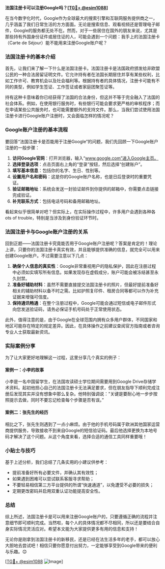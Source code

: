 **法国注册卡可以注册Google吗？[[TG💪+ @esim1088](https://t.me/s/esim1088)]**

在当今数字化时代，Google作为全球最大的搜索引擎和互联网服务提供商之一，几乎涵盖了我们日常生活的方方面面。无论是搜索信息、观看视频还是管理电子邮件，Google的服务都无处不在。然而，对于一些居住在国外的朋友来说，尤其是那些持有外国身份证件或居住证的人，可能会遇到一个问题：我手上的法国注册卡（Carte de Séjour）能不能用来注册Google账户呢？

### 法国注册卡的基本介绍

首先，让我们来了解一下什么是法国注册卡。法国注册卡是法国政府颁发给非欧盟公民的一种合法居留证明文件。它允许持有者在法国长期居住并享有某些权利，比如工作许可、教育机会以及社会福利等。根据持有者的具体情况，注册卡可能有不同的类型，例如学生签证、工作签证或者家庭团聚签证等。

持有这种卡意味着你已经获得了法国的合法身份，但这并不等于完全融入了法国的社会体系。例如，在使用银行服务时，有些银行可能会要求更严格的审核程序；而在申请某些公共服务时，也可能需要额外的支持文件。那么，当我们尝试使用法国注册卡进行Google账户注册时，又会面临怎样的情况呢？

### Google账户注册的基本流程

要回答“法国注册卡是否能用于注册Google”的问题，我们先回顾一下Google账户注册的一般步骤：

1. **访问Google官网**：打开浏览器，输入“www.google.com”进入Google主页。
2. **选择登录选项**：点击页面右上角的“登录”按钮，然后选择“创建账户”。
3. **填写基本信息**：包括你的名字、生日、性别等。
4. **设置用户名和密码**：这是你的Google账户名称，也是日后登录时的重要凭证。
5. **验证邮箱地址**：系统会发送一封验证邮件到你提供的邮箱中，你需要点击链接完成验证。
6. **补充联系方式**：包括电话号码和备用邮箱地址。

看起来似乎很简单对吧？但实际上，在实际操作过程中，许多用户会遇到各种各ots of trouble，特别是当涉及到身份验证环节时。

### 法国注册卡与Google账户注册的关系

回到正题——法国注册卡究竟能否用于Google账户注册呢？答案是肯定的！理论上讲，只要你的法国注册卡真实有效，并且能够提供准确的信息，就完全可以用来创建Google账户。不过需要注意以下几点：

1. **确保个人信息的真实性**：Google非常重视用户的隐私保护，因此在注册过程中必须如实填写所有信息。如果发现存在虚假成分，账户可能会被冻结甚至永久封禁。
2. **准备好辅助材料**：虽然不需要直接提交法国注册卡的照片，但最好提前准备好相关的辅助材料以备不时之需。比如护照复印件、租房合同等都可以作为补充证据来增强可信度。
3. **保持通讯畅通**：在整个注册过程中，Google可能会通过短信或电子邮件形式向您发送验证码，请务必保证手机号码处于正常使用状态。

此外，值得注意的是，由于Google在全球范围内拥有众多用户群体，不同国家和地区可能存在特定的规定差异。因此，在具体操作之前建议查阅官方指南或者咨询专业人士获取最新资讯。

### 实际案例分享

为了让大家更好地理解这一过程，这里分享几个真实的例子：

#### 案例一：小李的故事
小李是一名中国留学生，在法国攻读硕士学位期间需要用到Google Drive存储学术资料。起初他担心自己的法国注册卡无法满足要求，但在朋友指导下顺利完成注册后发现其实并没有想象中那么复杂。他特别强调说：“关键是要耐心地一步步按照提示去做，同时不要忘记检查每个步骤是否有误。”

#### 案例二：张先生的经历
相比之下，张先生则遇到了一点小麻烦。由于他的手机号码属于欧洲其他国家运营商提供服务，导致接收不到来自Google的短信验证码。最后他选择更换为本地号码才解决了这个问题。从这个角度来看，选择合适的通信工具同样重要哦！

### 小贴士与技巧

基于上述分析，我们总结了几条实用的小建议供参考：
- 提前准备好所有必要文件，并确认其有效性；
- 如果遇到困难可以尝试联系客服寻求帮助；
- 不要轻易相信第三方平台提供的所谓“快速通道”，以免遭受不必要的损失；
- 定期更改密码并启用双重认证功能提高安全性。

### 总结

综上所述，法国注册卡是可以用来注册Google账户的，只要遵循正确的流程并注意细节即可顺利完成。当然啦，每个人的具体情况都不尽相同，所以还是要结合自身实际情况灵活应对。希望本文能为大家提供更多有用的信息和支持！

无论你是刚拿到法国注册卡的新移民，还是已经在法生活多年的老手，都可以放心大胆地去尝试吧！相信只要你愿意付出努力，一定能够享受到Google带来的便利与乐趣。😊

[[TG💪+ @esim1088](https://t.me/s/esim1088) ![Image](https://i.postimg.cc/4NQfJmqS/Snipaste-2025-05-13-00-14-12.png)]